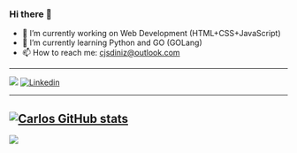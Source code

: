 ### Hi there 👋

<!--
**cjsdiniz/cjsdiniz** is a ✨ _special_ ✨ repository because its `README.md` (this file) appears on your GitHub profile.

Here are some ideas to get you started:

- 🔭 I’m currently working on Web Development (HTML+CSS+JavaScript) and Python
- 🌱 I’m currently learning Python and GO (GOlang)
- 👯 I’m looking to collaborate on ...
- 🤔 I’m looking for help with ...
- 💬 Ask me about ...
- 📫 How to reach me: cjsdiniz@outlook.com
- 😄 Pronouns: ...
- ⚡ Fun fact: ...
-->

- 🔭 I’m currently working on Web Development (HTML+CSS+JavaScript)
- 🌱 I’m currently learning Python and GO (GOLang)
- 📫 How to reach me: cjsdiniz@outlook.com
---
[![](https://img.shields.io/badge/-Rocketseat-blueviolet?style=flat)](https://app.rocketseat.com.br/me/cjsdiniz-1624290006982)
[![Linkedin](https://img.shields.io/badge/-LinkedIn-0077b5?style=flat&labelColor=0077b5&logo=linkedin&Color=white)](https://www.linkedin.com/in/cjdiniz)
***
[![Carlos GitHub stats](https://github-readme-stats.vercel.app/api?username=cjsdiniz&hide=stars,prs,issues&show_icons=true&theme=default )](https://github.com/anuraghazra/github-readme-stats)
---
![](https://komarev.com/ghpvc/?username=cjsdiniz)
